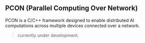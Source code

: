 ## PCON (Parallel Computing Over Network)
PCON is a C/C++ framework designed to enable distributed AI computations across multiple devices connected over a network.

>  currently under development.
